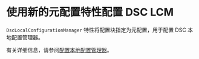 # 使用新的元配置特性配置 DSC LCM

`DscLocalConfigurationManager` 特性将配置块指定为元配置，用于配置 DSC 本地配置管理器。 

有关详细信息，请参阅[配置本地配置管理器](https://msdn.microsoft.com/powershell/dsc/metaconfig)。

<!--HONumber=Jul16_HO1-->


